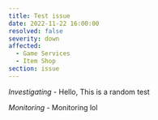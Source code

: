 ```yaml
---
title: Test issue
date: 2022-11-22 16:00:00
resolved: false
severity: down
affected: 
  - Game Services
  - Item Shop
section: issue
---
```


*Investigating* - Hello, This is a random test

*Monitoring* - Monitoring lol